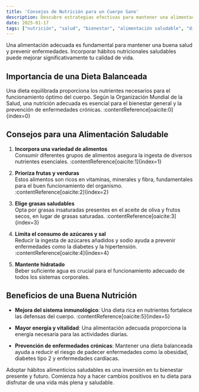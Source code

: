 ```yaml
---
title: 'Consejos de Nutrición para un Cuerpo Sano'
description: Descubre estrategias efectivas para mantener una alimentación balanceada que beneficie tu salud y bienestar general.
date: 2025-01-17
tags: ["nutrición", "salud", "bienestar", "alimentación saludable", "dieta equilibrada"]
---
```


Una alimentación adecuada es fundamental para mantener una buena salud y prevenir enfermedades. Incorporar hábitos nutricionales saludables puede mejorar significativamente tu calidad de vida.

## Importancia de una Dieta Balanceada

Una dieta equilibrada proporciona los nutrientes necesarios para el funcionamiento óptimo del cuerpo. Según la Organización Mundial de la Salud, una nutrición adecuada es esencial para el bienestar general y la prevención de enfermedades crónicas. :contentReference[oaicite:0]{index=0}

## Consejos para una Alimentación Saludable

1. **Incorpora una variedad de alimentos**  
   Consumir diferentes grupos de alimentos asegura la ingesta de diversos nutrientes esenciales. :contentReference[oaicite:1]{index=1}

2. **Prioriza frutas y verduras**  
   Estos alimentos son ricos en vitaminas, minerales y fibra, fundamentales para el buen funcionamiento del organismo. :contentReference[oaicite:2]{index=2}

3. **Elige grasas saludables**  
   Opta por grasas insaturadas presentes en el aceite de oliva y frutos secos, en lugar de grasas saturadas. :contentReference[oaicite:3]{index=3}

4. **Limita el consumo de azúcares y sal**  
   Reducir la ingesta de azúcares añadidos y sodio ayuda a prevenir enfermedades como la diabetes y la hipertensión. :contentReference[oaicite:4]{index=4}

5. **Mantente hidratado**  
   Beber suficiente agua es crucial para el funcionamiento adecuado de todos los sistemas corporales.

## Beneficios de una Buena Nutrición

- **Mejora del sistema inmunológico**: Una dieta rica en nutrientes fortalece las defensas del cuerpo. :contentReference[oaicite:5]{index=5}

- **Mayor energía y vitalidad**: Una alimentación adecuada proporciona la energía necesaria para las actividades diarias.

- **Prevención de enfermedades crónicas**: Mantener una dieta balanceada ayuda a reducir el riesgo de padecer enfermedades como la obesidad, diabetes tipo 2 y enfermedades cardíacas.

Adoptar hábitos alimenticios saludables es una inversión en tu bienestar presente y futuro. Comienza hoy a hacer cambios positivos en tu dieta para disfrutar de una vida más plena y saludable.
